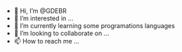 - 👋 Hi, I’m @GDEBR
- 👀 I’m interested in ...
- 🌱 I’m currently learning some programations languages
- 💞️ I’m looking to collaborate on ...
- 📫 How to reach me ...

<!---
GDEBR/GDEBR is a ✨ special ✨ repository because its `README.md` (this file) appears on your GitHub profile.
You can click the Preview link to take a look at your changes.
--->
